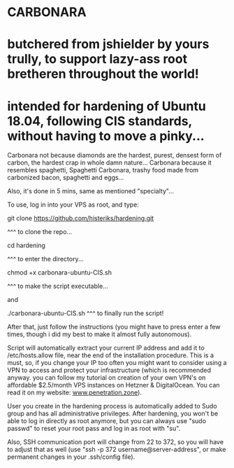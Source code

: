 # CARBONARA                     
# butchered from jshielder by yours trully, to support lazy-ass root bretheren throughout the world!
# intended for hardening of Ubuntu 18.04, following CIS standards, without having to move a pinky...
                                               
Carbonara not because diamonds are the hardest, purest, densest form of carbon, the hardest crap in whole damn nature...
Carbonara because it resembles spaghetti, Spaghetti Carbonara, trashy food made from carbonized bacon, spaghetti and eggs...

Also, it's done in 5 mins, same as mentioned "specialty"...

To use, log in into your VPS as root, and type:

git clone https://github.com/histeriks/hardening.git

^^^ to clone the repo...

cd hardening

^^^ to enter the directory...

chmod +x carbonara-ubuntu-CIS.sh

^^^ to make the script executable...

and

./carbonara-ubuntu-CIS.sh
^^^ to finally run the script!

After that, just follow the instructions (you might have to press enter a few times, though i did my best to make it almost fully autonomous).

Script will automatically extract your current IP address and add it to /etc/hosts.allow file, near the end of the installation procedure. This is a must, so, if you change your IP too often you might want to consider using a VPN to access and protect your infrastructure (which is recommended anyway. you can follow my tutorial on creation of your own VPN's on affordable $2.5/month VPS instances on Hetzner & DigitalOcean. You can read it on my website: www.penetration.zone).

User you create in the hardening process is automatically added to Sudo group and has all administrative privileges. After hardening, you won't be able to log in directly as root anymore, but you can always use "sudo passwd" to reset your root pass and log in as root with "su".

Also, SSH communication port will change from 22 to 372, so you will have to adjust that as well (use "ssh -p 372 username@server-address", or make permanent changes in your .ssh/config file).



